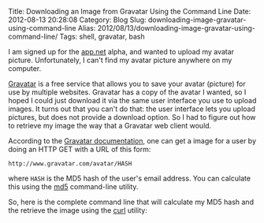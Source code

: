 Title: Downloading an Image from Gravatar Using the Command Line
Date: 2012-08-13 20:28:08
Category: Blog
Slug: downloading-image-gravatar-using-command-line
Alias: 2012/08/13/downloading-image-gravatar-using-command-line/
Tags: shell, gravatar, bash


I am signed up for the [app.net](join.app.net) alpha, and wanted to upload my avatar picture. Unfortunately, I can't find my avatar picture anywhere on my computer.

[Gravatar](http://gravatar.com) is a free service that allows you to save your avatar (picture) for use by multiple websites. Gravatar has a copy of the avatar I wanted, so I hoped I could just download it via the same user interface you use to upload images. It turns out that you can't do that: the user interface lets you upload pictures, but does not provide a download option. So I had to figure out how to retrieve my image the way that a Gravatar web client would.

According to the [Gravatar documentation](http://en.gravatar.com/site/implement/images/), one can get a image for a user by doing an HTTP GET with a URL of this form:

    http://www.gravatar.com/avatar/HASH

where `HASH` is the MD5 hash of the user's email address. You can calculate this using the [md5](https://developer.apple.com/library/mac/#documentation/Darwin/Reference/ManPages/man1/md5.1.html) command-line utility.

So, here is the complete command line that will calculate my MD5 hash and the retrieve the image using the [curl](https://developer.apple.com/library/mac/#documentation/Darwin/Reference/ManPages/man1/curl.1.html) utility:

<script src="https://gist.github.com/3343852.js?file=gravatar.sh"></script>
